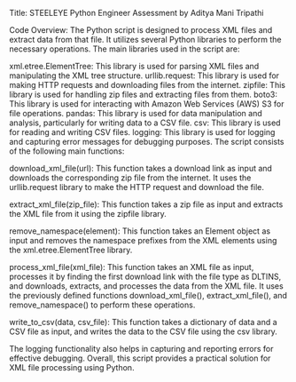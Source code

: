 Title: STEELEYE Python Engineer Assessment by Aditya Mani Tripathi

Code Overview:
The Python script is designed to process XML files and extract data from that file. It utilizes several Python libraries to perform the necessary operations. The main libraries used in the script are:

xml.etree.ElementTree: This library is used for parsing XML files and manipulating the XML tree structure.
urllib.request: This library is used for making HTTP requests and downloading files from the internet.
zipfile: This library is used for handling zip files and extracting files from them.
boto3: This library is used for interacting with Amazon Web Services (AWS) S3 for file operations.
pandas: This library is used for data manipulation and analysis, particularly for writing data to a CSV file.
csv: This library is used for reading and writing CSV files.
logging: This library is used for logging and capturing error messages for debugging purposes.
The script consists of the following main functions:

download_xml_file(url): This function takes a download link as input and downloads the corresponding zip file from the internet. It uses the urllib.request library to make the HTTP request and download the file.

extract_xml_file(zip_file): This function takes a zip file as input and extracts the XML file from it using the zipfile library.

remove_namespace(element): This function takes an Element object as input and removes the namespace prefixes from the XML elements using the xml.etree.ElementTree library.

process_xml_file(xml_file): This function takes an XML file as input, processes it by finding the first download link with the file type as DLTINS, and downloads, extracts, and processes the data from the XML file. It uses the previously defined functions download_xml_file(), extract_xml_file(), and remove_namespace() to perform these operations.

write_to_csv(data, csv_file): This function takes a dictionary of data and a CSV file as input, and writes the data to the CSV file using the csv library.

The logging functionality also helps in capturing and reporting errors for effective debugging. Overall, this script provides a practical solution for XML file processing using Python.
